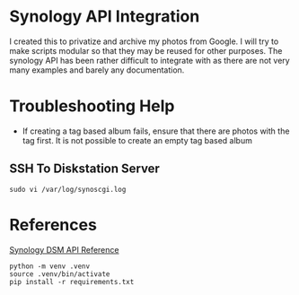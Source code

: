# Synology API Integration

I created this to privatize and archive my photos from Google. I will try to make scripts modular so that they may be
reused for other purposes. The synology API has been rather difficult to integrate with as there are not very many
examples and barely any documentation. 

# Troubleshooting Help

- If creating a tag based album fails, ensure that there are photos with the tag first. It is not possible to create an
  empty tag based album

## SSH To Diskstation Server

```
sudo vi /var/log/synoscgi.log
```

# References

[Synology DSM API Reference]( https://global.download.synology.com/download/Document/Software/DeveloperGuide/Os/DSM/All/enu/DSM_Login_Web_API_Guide_enu.pdf )

```
python -m venv .venv
source .venv/bin/activate
pip install -r requirements.txt
```

